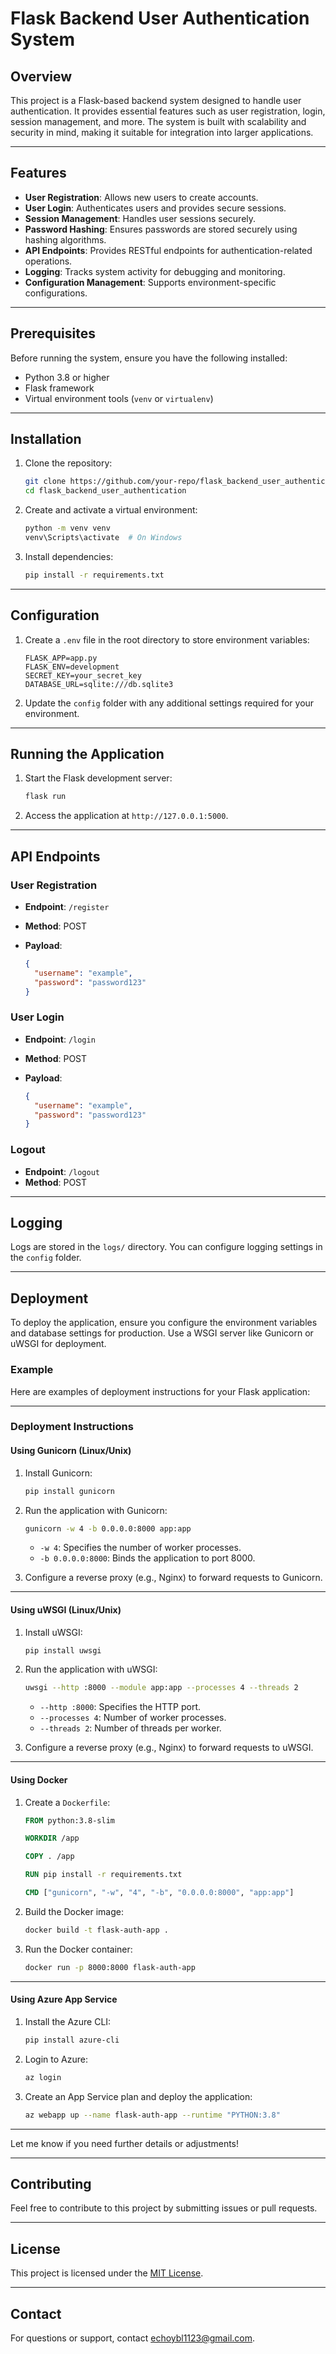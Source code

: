 # Flask Backend User Authentication System

## Overview

This project is a Flask-based backend system designed to handle user authentication. It provides essential features such as user registration, login, session management, and more. The system is built with scalability and security in mind, making it suitable for integration into larger applications.

---

## Features

- **User Registration**: Allows new users to create accounts.
- **User Login**: Authenticates users and provides secure sessions.
- **Session Management**: Handles user sessions securely.
- **Password Hashing**: Ensures passwords are stored securely using hashing algorithms.
- **API Endpoints**: Provides RESTful endpoints for authentication-related operations.
- **Logging**: Tracks system activity for debugging and monitoring.
- **Configuration Management**: Supports environment-specific configurations.

---

## Prerequisites

Before running the system, ensure you have the following installed:

- Python 3.8 or higher
- Flask framework
- Virtual environment tools (`venv` or `virtualenv`)

---

## Installation

1. Clone the repository:

   ```bash
   git clone https://github.com/your-repo/flask_backend_user_authentication.git
   cd flask_backend_user_authentication
   ```

2. Create and activate a virtual environment:

   ```bash
   python -m venv venv
   venv\Scripts\activate  # On Windows
   ```

3. Install dependencies:

   ```bash
   pip install -r requirements.txt
   ```

---

## Configuration

1. Create a `.env` file in the root directory to store environment variables:

   ```plaintext
   FLASK_APP=app.py
   FLASK_ENV=development
   SECRET_KEY=your_secret_key
   DATABASE_URL=sqlite:///db.sqlite3
   ```

1. Update the `config` folder with any additional settings required for your environment.

---

## Running the Application

1. Start the Flask development server:

   ```bash
   flask run
   ```

2. Access the application at `http://127.0.0.1:5000`.

---

## API Endpoints

### User Registration

- **Endpoint**: `/register`
- **Method**: POST
- **Payload**:

  ```json
  {
    "username": "example",
    "password": "password123"
  }
  ```

### User Login

- **Endpoint**: `/login`
- **Method**: POST
- **Payload**:

  ```json
  {
    "username": "example",
    "password": "password123"
  }
  ```

### Logout

- **Endpoint**: `/logout`
- **Method**: POST

---

## Logging

Logs are stored in the `logs/` directory. You can configure logging settings in the `config` folder.

---

## Deployment

To deploy the application, ensure you configure the environment variables and database settings for production. Use a WSGI server like Gunicorn or uWSGI for deployment.

### Example

Here are examples of deployment instructions for your Flask application:

---

### Deployment Instructions

#### Using Gunicorn (Linux/Unix)

1. Install Gunicorn:

   ```bash
   pip install gunicorn
   ```

2. Run the application with Gunicorn:

   ```bash
   gunicorn -w 4 -b 0.0.0.0:8000 app:app
   ```

   - `-w 4`: Specifies the number of worker processes.
   - `-b 0.0.0.0:8000`: Binds the application to port 8000.

3. Configure a reverse proxy (e.g., Nginx) to forward requests to Gunicorn.

---

#### Using uWSGI (Linux/Unix)

1. Install uWSGI:

   ```bash
   pip install uwsgi
   ```

2. Run the application with uWSGI:

   ```bash
   uwsgi --http :8000 --module app:app --processes 4 --threads 2
   ```

   - `--http :8000`: Specifies the HTTP port.
   - `--processes 4`: Number of worker processes.
   - `--threads 2`: Number of threads per worker.

3. Configure a reverse proxy (e.g., Nginx) to forward requests to uWSGI.

---

#### Using Docker

1. Create a `Dockerfile`:

   ```dockerfile
   FROM python:3.8-slim

   WORKDIR /app

   COPY . /app

   RUN pip install -r requirements.txt

   CMD ["gunicorn", "-w", "4", "-b", "0.0.0.0:8000", "app:app"]
   ```

2. Build the Docker image:

   ```bash
   docker build -t flask-auth-app .
   ```

3. Run the Docker container:

   ```bash
   docker run -p 8000:8000 flask-auth-app
   ```

---

#### Using Azure App Service

1. Install the Azure CLI:

   ```bash
   pip install azure-cli
   ```

2. Login to Azure:

   ```bash
   az login
   ```

3. Create an App Service plan and deploy the application:

   ```bash
   az webapp up --name flask-auth-app --runtime "PYTHON:3.8"
   ```

---

Let me know if you need further details or adjustments!

---

## Contributing

Feel free to contribute to this project by submitting issues or pull requests.

---

## License

This project is licensed under the [MIT License](\LICENSE).

---

## Contact

For questions or support, contact [echoybl1123@gmail.com](mailto:echoybl1123@gmail.com).
